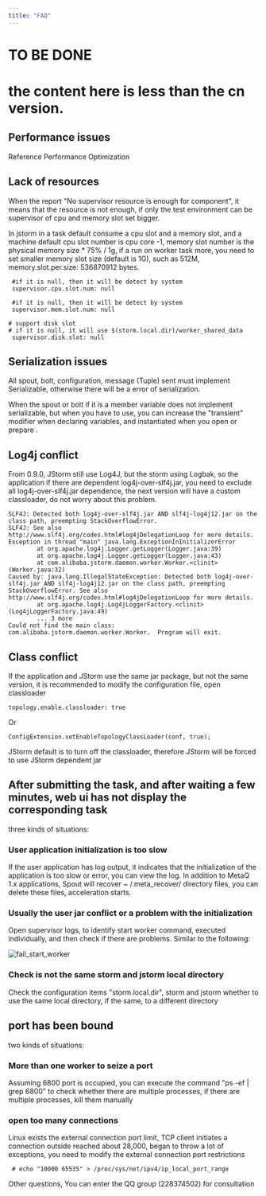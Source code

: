 ```yaml
---
title: "FAQ"
---
```

# TO BE DONE 
# the content here is less than the cn version.

## Performance issues
Reference Performance Optimization

## Lack of resources
When the report "No supervisor resource is enough for component", it means that the resource is not enough, if only the test environment can be supervisor of cpu and memory slot set bigger.

In jstorm in a task default consume a cpu slot and a memory slot, and a machine default  cpu slot number is cpu core -1, memory slot number is the physical memory size * 75% / 1g, if a run on worker task more, you need to set smaller memory slot size (default is 1G), such as 512M, memory.slot.per.size: 536870912 bytes.

```
 #if it is null, then it will be detect by system
 supervisor.cpu.slot.num: null

 #if it is null, then it will be detect by system
 supervisor.mem.slot.num: null

# support disk slot
# if it is null, it will use $(storm.local.dir)/worker_shared_data
 supervisor.disk.slot: null
```

##  Serialization issues
All spout, bolt, configuration, message (Tuple) sent must implement Serializable, otherwise there will be a  error of serialization.

When the spout or bolt if it is a member variable does not implement serializable, but when you have to use, you can increase the "transient" modifier when declaring variables, and  instantiated when you open or prepare .

## Log4j conflict
From 0.9.0, JStorm still use Log4J, but the storm using Logbak, so the application if there are dependent log4j-over-slf4j.jar, you need to exclude all log4j-over-slf4j.jar dependence, the next version will have a custom classloader, do not worry about this problem.

```
SLF4J: Detected both log4j-over-slf4j.jar AND slf4j-log4j12.jar on the class path, preempting StackOverflowError. 
SLF4J: See also 
http://www.slf4j.org/codes.html#log4jDelegationLoop for more details.
Exception in thread "main" java.lang.ExceptionInInitializerError
        at org.apache.log4j.Logger.getLogger(Logger.java:39)
        at org.apache.log4j.Logger.getLogger(Logger.java:43)
        at com.alibaba.jstorm.daemon.worker.Worker.<clinit>(Worker.java:32)
Caused by: java.lang.IllegalStateException: Detected both log4j-over-slf4j.jar AND slf4j-log4j12.jar on the class path, preempting StackOverflowError. See also 
http://www.slf4j.org/codes.html#log4jDelegationLoop for more details.
        at org.apache.log4j.Log4jLoggerFactory.<clinit>(Log4jLoggerFactory.java:49)
        ... 3 more
Could not find the main class: com.alibaba.jstorm.daemon.worker.Worker.  Program will exit.
```

## Class conflict
If the application and JStorm use the same jar package, but not the same version, it is recommended to modify the configuration file, open classloader

```
topology.enable.classloader: true
```
Or

```
ConfigExtension.setEnableTopologyClassLoader(conf, true);
```

JStorm default is to turn off the classloader, therefore JStorm will be forced to use JStorm dependent jar

## After submitting the task, and after waiting a few minutes, web ui has not display the corresponding task
three kinds of situations:

### User application initialization is too slow
If the user application has log output, it indicates that the initialization of the application is too slow or error, you can view the log. In addition to MetaQ 1.x applications, Spout will recover ~ /.meta_recover/ directory files, you can delete these files, acceleration starts.

### Usually the user jar conflict or a problem with the initialization
Open supervisor logs, to identify start worker command, executed individually, and then check if there are problems. Similar to the following:

![fail_start_worker]({{site.baseurl}}/img/FAQ/fail_start_worker.jpg)

### Check is not the same storm and jstorm local directory
Check the configuration items "storm.local.dir", storm and jstorm whether to use the same local directory,  if the same, to a different directory

## port has been bound
two kinds of situations:

### More than one worker to seize a port
Assuming 6800 port is occupied, you can execute the command "ps -ef | grep 6800" to check whether there are multiple processes, if there are multiple processes, kill them manually

### open too many connections
Linux exists  the external connection port limit, TCP client initiates a connection outside reached about 28,000, began to throw a lot of exceptions, you need to modify the external connection port restrictions
```
 # echo "10000 65535" > /proc/sys/net/ipv4/ip_local_port_range
```


Other questions, You can enter the QQ group (228374502) for consultation